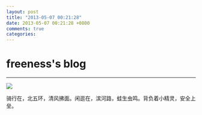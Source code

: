 ```yaml
---
layout: post
title: "2013-05-07 00:21:28"
date: 2013-05-07 00:21:28 +0800
comments: true
categories: 
---
```


# freeness's blog

----------

![](http://okqmqrbgo.bkt.clouddn.com/201305070021281.jpg)

>
骑行在，北五环，清风拂面。闲逛在，滨河路，蛙生虫鸣。背负着小精灵，安全上垒。